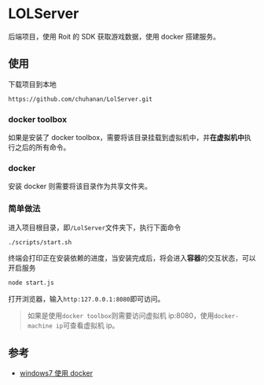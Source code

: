 # LOLServer 

后端项目，使用 Roit 的 SDK 获取游戏数据，使用 docker 搭建服务。

## 使用
下载项目到本地
```bash
https://github.com/chuhanan/LolServer.git
```

### docker toolbox
如果是安装了 docker toolbox，需要将该目录挂载到虚拟机中，并**在虚拟机中**执行之后的所有命令。

### docker
安装 docker 则需要将该目录作为共享文件夹。

### 简单做法
进入项目根目录，即`/LolServer`文件夹下，执行下面命令
```bash
./scripts/start.sh
```
终端会打印正在安装依赖的进度，当安装完成后，将会进入**容器**的交互状态，可以开启服务
```bash
node start.js
```
打开浏览器，输入`http:127.0.0.1:8080`即可访问。
> 如果是使用`docker toolbox`则需要访问虚拟机 ip:8080，使用`docker-machine ip`可查看虚拟机 ip。

## 参考

- [windows7 使用 docker](https://ltaoo.github.io/2017/01/13/%E5%AE%8C%E6%95%B4%E8%AE%B0%E5%BD%95%E5%9C%A8%20windows7%20%E4%B8%8B%E4%BD%BF%E7%94%A8%20docker%20%E7%9A%84%E8%BF%87%E7%A8%8B/)
